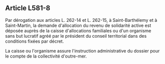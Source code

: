 ## Article L581-8

Par dérogation aux articles L. 262-14 et L. 262-15, à Saint-Barthélemy et à Saint-Martin, la demande
d'allocation du revenu de solidarité active est déposée auprès de la caisse d'allocations familiales ou d'un
organisme sans but lucratif agréé par le président du conseil territorial dans des conditions fixées par décret.

La caisse ou l'organisme assure l'instruction administrative du dossier pour le compte de la collectivité
d'outre-mer.

